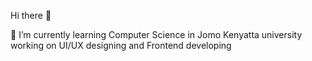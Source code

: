  Hi there 👋


🌱 I’m currently learning Computer Science in Jomo Kenyatta university
 working on UI/UX designing and Frontend developing

